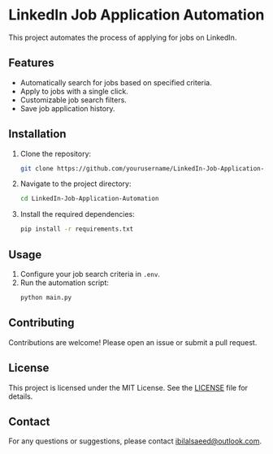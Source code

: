 # LinkedIn Job Application Automation

This project automates the process of applying for jobs on LinkedIn.

## Features

- Automatically search for jobs based on specified criteria.
- Apply to jobs with a single click.
- Customizable job search filters.
- Save job application history.

## Installation

1. Clone the repository:
    ```bash
    git clone https://github.com/yourusername/LinkedIn-Job-Application-Automation.git
    ```
2. Navigate to the project directory:
    ```bash
    cd LinkedIn-Job-Application-Automation
    ```
3. Install the required dependencies:
    ```bash
    pip install -r requirements.txt
    ```

## Usage

1. Configure your job search criteria in `.env`.
2. Run the automation script:
    ```bash
    python main.py
    ```

## Contributing

Contributions are welcome! Please open an issue or submit a pull request.

## License

This project is licensed under the MIT License. See the [LICENSE](LICENSE) file for details.

## Contact

For any questions or suggestions, please contact [ibilalsaeed@outlook.com](mailto:ibilalsaeed@outlook.com).
